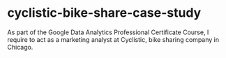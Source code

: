 # cyclistic-bike-share-case-study
As part of the Google Data Analytics Professional Certificate Course, I require  to act as a marketing analyst at Cyclistic, bike sharing company in Chicago.
